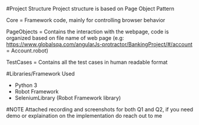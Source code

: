 #Project Structure
Project structure is based on Page Object Pattern

Core = Framework code, mainly for controlling browser behavior

PageObjects = Contains the interaction with the webpage, code is organized based on file name of web page (e.g: https://www.globalsqa.com/angularJs-protractor/BankingProject/#/account = Account.robot)

TestCases = Contains all the test cases in human readable format

#Libraries/Framework Used
- Python 3
- Robot Framework 
- SeleniumLibrary (Robot Framework library)

#NOTE
Attached recording and screenshots for both Q1 and Q2, if you need demo or explaination on the implementation do reach out to me
